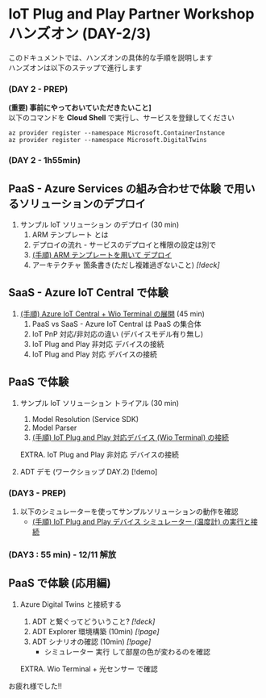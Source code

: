 # IoT Plug and Play Partner Workshop ハンズオン (DAY-2/3)

このドキュメントでは、ハンズオンの具体的な手順を説明します  
ハンズオンは以下のステップで進行します  

### (DAY 2 - PREP)
**(重要) 事前にやっておいていただきたいこと]**  
以下のコマンドを **Cloud Shell** で実行し、サービスを登録してください  
```
az provider register --namespace Microsoft.ContainerInstance  
az provider register --namespace Microsoft.DigitalTwins  
```

### (DAY 2 - 1h55min)
## PaaS - Azure Services の組み合わせで体験 で用いるソリューションのデプロイ  
1. サンプル IoT ソリューション のデプロイ (30 min)
    1. ARM テンプレート とは  
    1. デプロイの流れ - サービスのデプロイと権限の設定は別で
    1. [(手順) ARM テンプレートを用いて デプロイ](./deployment/readme.md)
    1. アーキテクチャ 箇条書き(ただし複雑過ぎないこと) *[!deck]*  

## SaaS - Azure IoT Central で体験  
1. [(手順) Azure IoT Central + Wio Terminal の展開](./wioterminal/readme.md) (45 min)  
    1. PaaS vs SaaS - Azure IoT Central は PaaS の集合体  
    1. IoT PnP 対応/非対応の違い (デバイスモデル有り無し)  
    1. IoT Plug and Play 非対応 デバイスの接続  
    1. IoT Plug and Play 対応 デバイスの接続

## PaaS で体験
1. サンプル IoT ソリューション トライアル (30 min)  
    1. Model Resolution (Service SDK)  
    1. Model Parser  
    1. [(手順) IoT Plug and Play 対応デバイス (Wio Terminal) の接続](./wioterminal/sample.md)

    EXTRA. IoT Plug and Play 非対応 デバイスの接続 

1. ADT デモ (ワークショップ DAY.2) [!demo]
       
### (DAY3 - PREP)  
1. 以下のシミュレーターを使ってサンプルソリューションの動作を確認
    - [(手順) IoT Plug and Play デバイス シミュレーター (温度計) の実行と接続](./simulator/readme.md)

### (DAY3 : 55 min) - **12/11 解放**  
## PaaS で体験 (応用編)
1. Azure Digital Twins と接続する
    1. ADT と繋ぐってどういうこと? *[!deck]*
    1. ADT Explorer 環境構築 (10min) *[!page]*
    1. ADT シナリオの確認 (10min) *[!page]*
        - シミュレーター 実行 して部屋の色が変わるのを確認

    EXTRA. Wio Terminal + 光センサー で確認  

お疲れ様でした!!  
